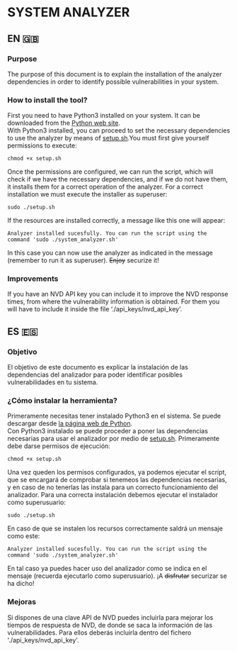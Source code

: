 # SYSTEM ANALYZER  
  
## EN :uk:  
### Purpose    
The purpose of this document is to explain the installation of the analyzer dependencies in order to identify possible vulnerabilities in your system.  

### How to install the tool?  
First you need to have Python3 installed on your system. It can be downloaded from the [Python web site](https://www.python.org/downloads/).  
With Python3 installed, you can proceed to set the necessary dependencies to use the analyzer by means of [setup.sh](setup.sh).You must first give yourself permissions to execute:  
```  
chmod +x setup.sh  
```  
Once the permissions are configured, we can run the script, which will check if we have the necessary dependencies, and if we do not have them, it installs them for a correct operation of the analyzer. For a correct installation we must execute the installer as superuser:  
```  
sudo ./setup.sh  
```  
If the resources are installed correctly, a message like this one will appear:  
```  
Analyzer installed sucesfully. You can run the script using the command 'sudo ./system_analyzer.sh'  
```  
In this case you can now use the analyzer as indicated in the message (remember to run it as superuser). ~~Enjoy~~ securize it!  
  
### Improvements  
If you have an NVD API key you can include it to improve the NVD response times, from where the vulnerability information is obtained. For them you will have to include it inside the file ‘./api_keys/nvd_api_key’.  
  
## ES :es:  
### Objetivo  
El objetivo de este documento es explicar la instalación de las dependencias del analizador para poder identificar posibles vulnerabilidades en tu sistema.  

### ¿Cómo instalar la herramienta?  
Primeramente necesitas tener instalado Python3 en el sistema. Se puede descargar desde [la página web de Python](https://www.python.org/downloads/).  
Con Python3 instalado se puede proceder a poner las dependencias necesarias para usar el analizador por medio de [setup.sh](setup.sh). Primeramente debe darse permisos de ejecución:  
```  
chmod +x setup.sh  
```  
Una vez queden los permisos configurados, ya podemos ejecutar el script, que se encargará de comprobar si tenemeos las dependencias necesarias, y en caso de no tenerlas las instala para un correcto funcionamiento del analizador. Para una correcta instalación debemos ejecutar el instalador como superusuario:  
```  
sudo ./setup.sh  
```  
En caso de que se instalen los recursos correctamente saldrá un mensaje como este:  
```  
Analyzer installed sucesfully. You can run the script using the command 'sudo ./system_analyzer.sh'  
```  
En tal caso ya puedes hacer uso del analizador como se indica en el mensaje (recuerda ejecutarlo como superusuario). ¡A ~~disfrutar~~ securizar se ha dicho!  
  
### Mejoras  
Si dispones de una clave API de NVD puedes incluirla para mejorar los tiempos de respuesta de NVD, de donde se saca la información de las vulnerabilidades. Para ellos deberás incluirla dentro del fichero './api_keys/nvd_api_key'.   
